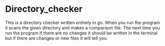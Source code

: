 # Directory_checker
This is a directory checker written entirely in go. When you run the program it scans the given directory and makes a comparison file. The next time you run the program if there are no changes it should be written in the terminal but if there are changes or new files it will tell you.